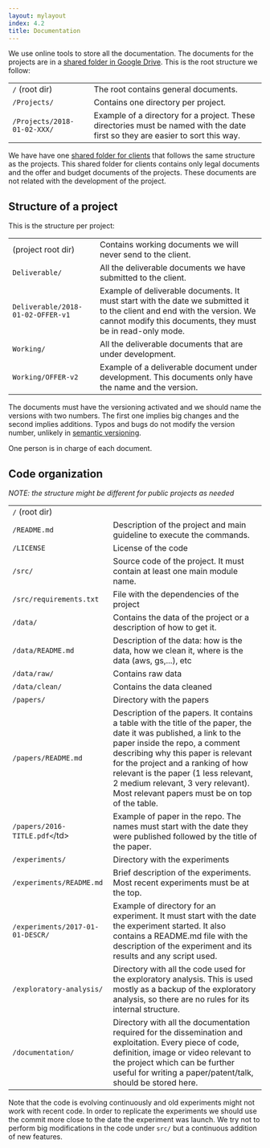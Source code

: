 ```yaml
---
layout: mylayout
index: 4.2
title: Documentation
---
```


We use online tools to store all the documentation. The documents for the projects are in a [shared folder in Google Drive](https://drive.google.com/drive/folders/1kr-fXFh-nadoEbBk0vhtwR7fWbHsHEdL). This is the root structure we follow:

<table>
  <tr>
    <td><code>/</code> (root dir)</td>
    <td>The root contains general documents.</td>
  </tr>
  <tr>
    <td><code>/Projects/</code></td>
    <td>Contains one directory per project.</td>
  </tr>
  <tr>
    <td><code>/Projects/2018-01-02-XXX/</code></td>
    <td>Example of a directory for a project. These directories must be named with the date first so they are easier to sort this way.</td>
  </tr>
</table>

We have have one [shared folder for clients](https://drive.google.com/drive/folders/16eZh2PkjjNmSiNc4KsQMQ4BmRZrxySTY?usp=sharing) that follows the same structure as the projects. This shared folder for clients contains only legal documents and the offer and budget documents of the projects. These documents are not related with the development of the project.

## Structure of a project

This is the structure per project:

<table>
  <tr>
    <td>(project root dir)</td>
    <td>Contains working documents we will never send to the client.</td>
  </tr>
  <tr>
    <td><code>Deliverable/</code></td>
    <td>All the deliverable documents we have submitted to the client.</td>
  </tr>
  <tr>
    <td><code>Deliverable/2018-01-02-OFFER-v1</code></td>
    <td>Example of deliverable documents. It must start with the date we submitted it to the client and end with the version. We cannot modify this documents, they must be in read-only mode.</td>
  </tr>
  <tr>
    <td><code>Working/</code></td>
    <td>All the deliverable documents that are under development.</td>
  </tr>
  <tr>
    <td><code>Working/OFFER-v2</code></td>
    <td>Example of a deliverable document under development. This documents only have the name and the version.</td>
  </tr>
</table>

The documents must have the versioning activated and we should name the versions with two numbers. The first one implies big changes and the second implies additions. Typos and bugs do not modify the version number, unlikely in [semantic versioning](http://semver.org/).

One person is in charge of each document.

## Code organization

_NOTE: the structure might be different for public projects as needed_

<table>
  <tr>
    <td><code>/</code> (root dir)</td>
    <td></td>
  </tr>
  <tr>
    <td><code>/README.md</code></td>
    <td>Description of the project and main guideline to execute the commands.</td>
  </tr>
  <tr>
    <td><code>/LICENSE</code></td>
    <td>License of the code</td>
  </tr>
  <tr>
    <td><code>/src/</code></td>
    <td>Source code of the project. It must contain at least one main module name.</td>
  </tr>
  <tr>
    <td><code>/src/requirements.txt</code></td>
    <td>File with the dependencies of the project</td>
  </tr>
  <tr>
    <td><code>/data/</code></td>
    <td>Contains the data of the project or a description of how to get it.</td>
  </tr>
  <tr>
    <td><code>/data/README.md</code></td>
    <td>Description of the data: how is the data, how we clean it, where is the data (aws, gs,...), etc</td>
  </tr>
  <tr>
    <td><code>/data/raw/</code></td>
    <td>Contains raw data</td>
  </tr>
  <tr>
    <td><code>/data/clean/</code></td>
    <td>Contains the data cleaned</td>
  </tr>
  <tr>
    <td><code>/papers/</code></td>
    <td>Directory with the papers</td>
  </tr>
  <tr>
    <td><code>/papers/README.md</code></td>
    <td>Description of the papers. It contains a table with the title of the paper, the date it was published, a link to the paper inside the repo, a comment describing why this paper is relevant for the project and a ranking of how relevant is the paper (1 less relevant, 2 medium relevant, 3 very relevant). Most relevant papers must be on top of the table.</td>
  </tr>
  <tr>
    <td><code>/papers/2016-TITLE.pdf<</code>/td>
    <td>Example of paper in the repo. The names must start with the date they were published followed by the title of the paper.</td>
  </tr>
  <tr>
    <td><code>/experiments/</code></td>
    <td>Directory with the experiments</td>
  </tr>
  <tr>
    <td><code>/experiments/README.md</code></td>
    <td>Brief description of the experiments. Most recent experiments must be at the top.</td>
  </tr>
  <tr>
    <td><code>/experiments/2017-01-01-DESCR/</code></td>
    <td>Example of directory for an experiment. It must start with the date the experiment started. It also contains a README.md file with the description of the experiment and its results and any script used.</td>
  </tr>
  <tr>
    <td><code>/exploratory-analysis/</code></td>
    <td>Directory with all the code used for the exploratory analysis. This is used mostly as a backup of the exploratory analysis, so there are no rules for its internal structure.</td>
  </tr>
  <tr>
    <td><code>/documentation/</code></td>
    <td>Directory with all the documentation required for the dissemination and exploitation. Every piece of code, definition, image or video relevant to the project which can be further useful for writing a paper/patent/talk, should be stored here.</td>
  </tr>
</table>


Note that the code is evolving continuously and old experiments might not work with recent code. In order to replicate the experiments we should use the commit more close to the date the experiment was launch. We try not to perform big modifications in the code under `src/` but a continuous addition of new features.
